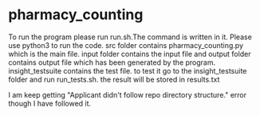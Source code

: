 # pharmacy_counting

To run the program please run run.sh.The command is written in it. Please use python3 to run the code. 
src folder contains pharmacy_counting.py which is the main file.
input folder contains the input file and output folder contains output file which has been generated by the program.
insight_testsuite contains the test file. to test it go to the insight_testsuite folder and run run_tests.sh. the result will be stored in results.txt

I am keep getting "Applicant didn't follow repo directory structure." error though I have followed it. 
